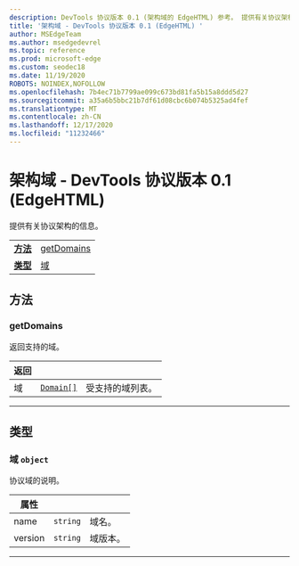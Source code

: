 ```yaml
---
description: DevTools 协议版本 0.1 (架构域的 EdgeHTML) 参考。 提供有关协议架构的信息。
title: '架构域 - DevTools 协议版本 0.1 (EdgeHTML) '
author: MSEdgeTeam
ms.author: msedgedevrel
ms.topic: reference
ms.prod: microsoft-edge
ms.custom: seodec18
ms.date: 11/19/2020
ROBOTS: NOINDEX,NOFOLLOW
ms.openlocfilehash: 7b4ec71b7799ae099c673bd81fa5b15a8ddd5d27
ms.sourcegitcommit: a35a6b5bbc21b7df61d08cbc6b074b5325ad4fef
ms.translationtype: MT
ms.contentlocale: zh-CN
ms.lasthandoff: 12/17/2020
ms.locfileid: "11232466"
---
```

# 架构域 - DevTools 协议版本 0.1 (EdgeHTML)   

提供有关协议架构的信息。

| | |
|-|-|
| [**方法**](#methods) | [getDomains](#getdomains) |
| [**类型**](#types) | [域](#domain) |
## 方法

### getDomains
返回支持的域。

<table>
    <thead>
        <tr>
            <th>返回</th>
            <th></th>
            <th></th>
        </tr>
    </thead>
    <tbody>
        <tr>
            <td>域</td>
            <td><a href="#domain"><code class="flyout">Domain[]</code></a></td>
            <td>受支持的域列表。</td>
        </tr>
    </tbody>
</table>

---

## 类型

### <a name="domain"></a> 域 `object`

协议域的说明。

<table>
    <thead>
        <tr>
            <th>属性</th>
            <th></th>
            <th></th>
        </tr>
    </thead>
    <tbody>
        <tr>
            <td>name</td>
            <td><code class="flyout">string</code></td>
            <td>域名。</td>
        </tr>
        <tr>
            <td>version</td>
            <td><code class="flyout">string</code></td>
            <td>域版本。</td>
        </tr>
    </tbody>
</table>

---
